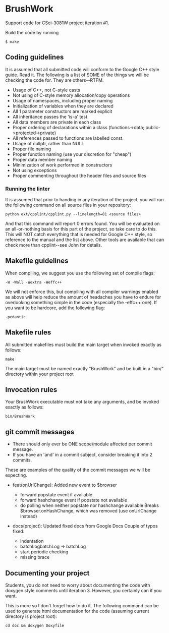 BrushWork
=========

Support code for CSci-3081W project iteration #1.

Build the code by running

`$ make`

## Coding guidelines
It is assumed that all submitted code will conform to the Google C++ style
guide. Read it. The following is a list of SOME of the things we will be
checking the code for. They are others--RTFM.
 - Usage of C++, not C-style casts
 - Not using of C-style memory allocation/copy operations
 - Usage of namespaces, including proper naming
 - Initialization of variables when they are declared
 - All 1 parameter constructors are marked explicit
 - All inheritance passes the 'is-a' test
 - All data members are private in each class
 - Proper ordering of declarations within a class (functions->data;
   public->protected->private)
 - All references passed to functions are labelled const.
 - Usage of nullptr, rather than NULL
 - Proper file naming
 - Proper function naming (use your discretion for "cheap")
 - Proper data member naming
 - Minimization of work performed in constructors
 - Not using exceptions
 - Proper commenting throughout the header files and source files

### Running the linter
It is assumed that prior to handing in any iteration of the project, you will
run the following command on all source files in your repository:

    python ext/cpplint/cpplint.py --linelength=81 <source files>

And that this command will report 0 errors found. You will be evaluated on an
all-or-nothing basis for this part of the project, so take care to do this. This
will NOT catch everything that is needed for Google C++ style, so reference to
the manual and the list above. Other tools are available that can check more
than cpplint--see John for details.

## Makefile guidelines
When compiling, we suggest you use the following set of compile flags:

    -W -Wall -Wextra -Weffc++

We will not enforce this, but compiling with all compiler warnings enabled as
above will help reduce the amount of headaches you have to endure for
overlooking something simple in the code (especially the -effc++ one). If you
want to be hardcore, add the following flag:

    -pedantic

## Makefile rules
All submitted makefiles must build the main target when invoked exactly as
follows:

    make
    
The main target must be named exactly "BrushWork" and be built in a "bin/"
directory within your project root

## Invocation rules
Your BrushWork executable must not take any arguments, and be invoked exactly as
follows:

    bin/BrushWork

## git commit messages

- There should only ever be ONE scope/module affected per commit message.
- If you have an 'and' in a commit subject, consider breaking it into 2 commits.

These are examples of the quality of the commit messages we will be expecting.

* feat(onUrlChange): Added new event to $browser
  - forward popstate event if available
  - forward hashchange event if popstate not available
  - do polling when neither popstate nor hashchange available
  Breaks $browser.onHashChange, which was removed (use onUrlChange instead)

* docs(project): Updated fixed docs from Google Docs
  Couple of typos fixed:
  - indentation
  - batchLogbatchLog -> batchLog
  - start periodic checking
  - missing brace

## Documenting your project
Students, you do not need to worry about documenting the code with doxygen style
comments until iteration 3. However, you certainly can if you want.

This is more so I don't forget how to do it. The following command can be used
to generate html documentation for the code (assuming current directory is
project root):

    cd doc && doxygen Doxyfile
